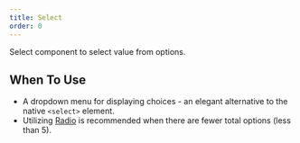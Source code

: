 ```yaml
---
title: Select
order: 0
---
```


Select component to select value from options.

## When To Use

- A dropdown menu for displaying choices - an elegant alternative to the native `<select>` element.
- Utilizing [Radio](/zh/cmp/data-entry/radio/) is recommended when there are fewer total options (less than 5).


